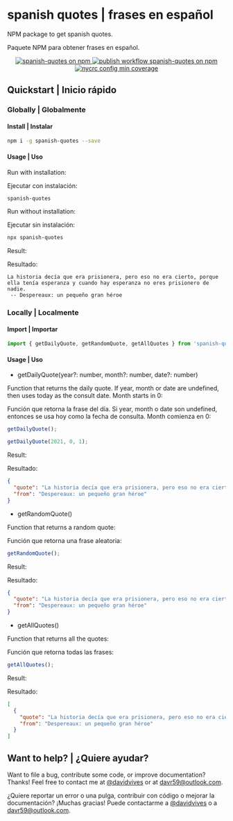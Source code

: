 # spanish quotes | frases en español

NPM package to get spanish quotes.

Paquete NPM para obtener frases en español.

<p align="center">
  <a href="https://www.npmjs.com/package/spanish-quotes">
    <img src="https://img.shields.io/npm/v/spanish-quotes.svg?logo=npm&logoColor=fff&label=NPM+package&color=limegreen" alt="spanish-quotes on npm" />
    <img src="https://github.com/davr59/spanish-quotes/actions/workflows/main.yml/badge.svg" alt="publish workflow spanish-quotes on npm" />
    <img src="https://img.shields.io/nycrc/davr59/spanish-quotes" alt="nycrc config min coverage" />
  </a>
</p>

## Quickstart | Inicio rápido

### Globally | Globalmente

#### Install | Instalar

```bash
npm i -g spanish-quotes --save
```

#### Usage | Uso

Run with installation:

Ejecutar con instalación:

```bash
spanish-quotes
```

Run without installation:

Ejecutar sin instalación:

```bash
npx spanish-quotes
```

Result:

Resultado:

```text
La historia decía que era prisionera, pero eso no era cierto, porque ella tenía esperanza y cuando hay esperanza no eres prisionero de nadie.
 -- Despereaux: un pequeño gran héroe
```

### Locally | Localmente

#### Import | Importar

```javascript
import { getDailyQuote, getRandomQuote, getAllQuotes } from 'spanish-quotes';
```

#### Usage | Uso

- getDailyQuote(year?: number, month?: number, date?: number)

Function that returns the daily quote. If year, month or date are undefined, then uses today as the consult date. Month starts in 0:

Función que retorna la frase del día. Si year, month o date son undefined, entonces se usa hoy como la fecha de consulta. Month comienza en 0:

```javascript
getDailyQuote();

getDailyQuote(2021, 0, 1);
```

Result:

Resultado:

```json
{
  "quote": "La historia decía que era prisionera, pero eso no era cierto, porque ella tenía esperanza y cuando hay esperanza no eres prisionero de nadie.",
  "from": "Despereaux: un pequeño gran héroe"
}
```

- getRandomQuote()

Function that returns a random quote:

Función que retorna una frase aleatoria:

```javascript
getRandomQuote();
```

Result:

Resultado:

```json
{
  "quote": "La historia decía que era prisionera, pero eso no era cierto, porque ella tenía esperanza y cuando hay esperanza no eres prisionero de nadie.",
  "from": "Despereaux: un pequeño gran héroe"
}
```

- getAllQuotes()

Function that returns all the quotes:

Función que retorna todas las frases:

```javascript
getAllQuotes();
```

Result:

Resultado:

```json
[
  {
    "quote": "La historia decía que era prisionera, pero eso no era cierto, porque ella tenía esperanza y cuando hay esperanza no eres prisionero de nadie.",
    "from": "Despereaux: un pequeño gran héroe"
  }
]
```

## Want to help? | ¿Quiere ayudar?

Want to file a bug, contribute some code, or improve documentation? Thanks! Feel free to contact me at [@davidvives](https://twitter.com/davidvives) or at davr59@outlook.com.

¿Quiere reportar un error o una pulga, contribuir con código o mejorar la documentación? ¡Muchas gracias! Puede contactarme a [@davidvives](https://twitter.com/davidvives) o a davr59@outlook.com.
